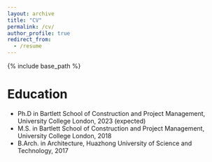 ```yaml
---
layout: archive
title: "CV"
permalink: /cv/
author_profile: true
redirect_from:
  - /resume
---
```


{% include base_path %}

Education
======
* Ph.D in Bartlett School of Construction and Project Management, University College London, 2023 (expected)
* M.S. in Bartlett School of Construction and Project Management, University College London, 2018
* B.Arch. in Architecture, Huazhong University of Science and Technology, 2017

  
